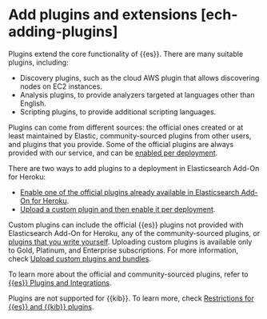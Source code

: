 # Add plugins and extensions [ech-adding-plugins]

Plugins extend the core functionality of {{es}}. There are many suitable plugins, including:

* Discovery plugins, such as the cloud AWS plugin that allows discovering nodes on EC2 instances.
* Analysis plugins, to provide analyzers targeted at languages other than English.
* Scripting plugins, to provide additional scripting languages.

Plugins can come from different sources: the official ones created or at least maintained by Elastic, community-sourced plugins from other users, and plugins that you provide. Some of the official plugins are always provided with our service, and can be [enabled per deployment](../../../deploy-manage/deploy/elastic-cloud/add-plugins-provided-with-elastic-cloud-hosted.md).

There are two ways to add plugins to a deployment in Elasticsearch Add-On for Heroku:

* [Enable one of the official plugins already available in Elasticsearch Add-On for Heroku](../../../deploy-manage/deploy/elastic-cloud/add-plugins-provided-with-elastic-cloud-hosted.md).
* [Upload a custom plugin and then enable it per deployment](../../../deploy-manage/deploy/elastic-cloud/upload-custom-plugins-bundles.md).

Custom plugins can include the official {{es}} plugins not provided with Elasticsearch Add-On for Heroku, any of the community-sourced plugins, or [plugins that you write yourself](elasticsearch://docs/extend/create-elasticsearch-plugins/index.md). Uploading custom plugins is available only to Gold, Platinum, and Enterprise subscriptions. For more information, check [Upload custom plugins and bundles](../../../deploy-manage/deploy/elastic-cloud/upload-custom-plugins-bundles.md).

To learn more about the official and community-sourced plugins, refer to [{{es}} Plugins and Integrations](elasticsearch://docs/reference/elasticsearch-plugins/index.md).

Plugins are not supported for {{kib}}. To learn more, check [Restrictions for {{es}} and {{kib}} plugins](../../../deploy-manage/deploy/elastic-cloud/ech-restrictions.md#ech-restrictions-plugins).



